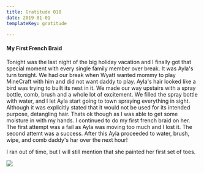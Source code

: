```yaml
---
title: Gratitude 018
date: 2019-01-01
templateKey: gratitude

---
```


#### My First French Braid

Tonight was the last night of the big holiday vacation and I finally got that special moment with every single family member over break.  It was Ayla's turn tonight.  We had our break when Wyatt wanted mommy to play MineCraft with him and did not want daddy to play.  Ayla's hair looked like a bird was trying to built its nest in it.  We made our way upstairs with a spray bottle, comb, brush and a whole lot of excitement.  We filled the spray bottle with water, and I let Ayla start going to town spraying everything in sight.  Although it was explicitly stated that it would not be used for its intended purpose, detangling hair.  Thats ok though as I was able to get some moisture in with my hands.  I continued to do my first french braid on her.  The first attempt was a fail as Ayla was moving too much and I lost it.  The second attemt was a success.  After this Ayla proceeded to water, brush, wipe, and comb daddy's har over the next hour!



I ran out of time, but I will still mention that she painted her first set of toes.

![](/static/images/toes.jpg)

